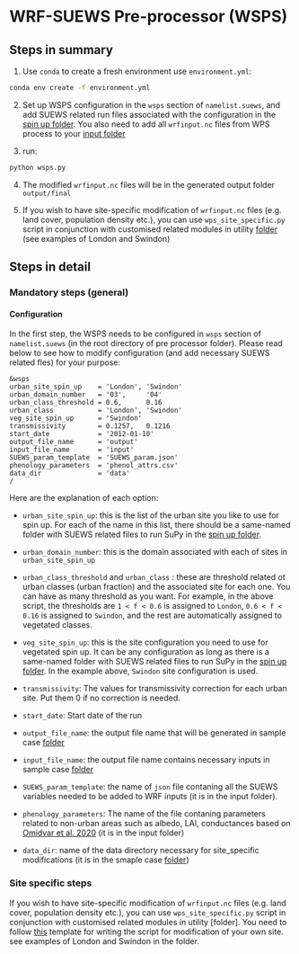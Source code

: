 # WRF-SUEWS Pre-processor (WSPS)

## Steps in summary

1. Use `conda` to create a fresh environment use `environment.yml`:

```bash
conda env create -f environment.yml
```

2. Set up WSPS configuration in the `wsps` section of `namelist.suews`, and add SUEWS related run files associated with the configuration in the [spin up folder](./sample-case/input/spin_ups). You also need to add all `wrfinput.nc` files from WPS process to your [input folder](./sample-case/input)

3.  run:
```bash
python wsps.py
```
4. The modified `wrfinput.nc` files will be in the generated output folder `output/final`

5. If you wish to have site-specific modification of `wrfinput.nc` files (e.g. land cover, population density etc.), you can use `wps_site_specific.py` script in conjunction with customised related modules in utility [folder](./utility/site_specific) (see examples of London and Swindon)

## Steps in detail
### Mandatory steps (general)

#### Configuration
In the first step, the WSPS needs to be configured in  `wsps` section of `namelist.suews` (in the root directory of pre processor folder). Please read below to see how to modify configuration (and add necessary SUEWS related fles) for your purpose:

```
&wsps
urban_site_spin_up    = 'London', 'Swindon'
urban_domain_number   = '03',     '04'
urban_class_threshold = 0.6,      0.16
urban_class           = 'London', 'Swindon'
veg_site_spin_up      = 'Swindon'
transmissivity        = 0.1257,   0.1216
start_date            = '2012-01-10'
output_file_name      = 'output'
input_file_name       = 'input'
SUEWS_param_template  = 'SUEWS_param.json'
phenology_parameters  = 'phenol_attrs.csv'
data_dir              = 'data'
/

```
Here are the explanation of each option:

- `urban_site_spin_up`: this is the list of the urban site you like to use for spin up. For each of the name in this list, there should be a same-named folder with SUEWS related files to run SuPy in the [spin up folder](https://github.com/Urban-Meteorology-Reading/WRF-SUEWS/tree/master/pre-processor/sample-case/input/spin_ups).

- `urban_domain_number`: this is the domain associated with each of sites in `urban_site_spin_up`

- `urban_class_threshold` and `urban_class` : these are threshold related ot urban classes (urban fraction) and the associated site for each one. You can have as many threshold as you want. For example, in the above script, the thresholds are `1 < f < 0.6` is assigned to `London`, `0.6 < f < 0.16` is assigned to `Swindon`, and the rest are automatically assigned to vegetated classes.

- `veg_site_spin_up`: this is the site configuration you need to use for vegetated spin up. It can be any configuration as long as there is a same-named folder with SUEWS related files to run SuPy in the [spin up folder](https://github.com/Urban-Meteorology-Reading/WRF-SUEWS/tree/master/pre-processor/sample-case/input/spin_ups). In the example above, `Swindon` site configuration is used.


- `transmissivity`: The values for transmissivity correction for each urban site. Put them 0 if no correction is needed.

- `start_date`: Start date of the run

- `output_file_name`: the output file name that will be generated in sample case [folder](https://github.com/Urban-Meteorology-Reading/WRF-SUEWS/tree/master/WSPS/sample-case)

- `input_file_name`: the output file name contains necessary inputs in sample case [folder](https://github.com/Urban-Meteorology-Reading/WRF-SUEWS/tree/master/WSPS/sample-case)

- `SUEWS_param_template`: the name of `json` file contaning all the SUEWS variables needed to be added to WRF inputs (it is in the input folder).

- `phenology_parameters`: The name of the file contaning parameters related to non-urban areas such as albedo, LAI, conductances based on [Omidvar et al. 2020](https://gmd.copernicus.org/preprints/gmd-2020-148/) (it is in the input folder)

- `data_dir`: name of the data directory necessary for site_specific modifications (it is in the smaple case [folder](https://github.com/Urban-Meteorology-Reading/WRF-SUEWS/tree/master/WSPS/sample-case))

### Site specific steps

If you wish to have site-specific modification of `wrfinput.nc` files (e.g. land cover, population density etc.), you can use `wps_site_specific.py` script in conjunction with customised related modules in utility [folder]. You need to follow [this](https://github.com/Urban-Meteorology-Reading/WRF-SUEWS/blob/master/WSPS/utility/site_specific/modify_template.py) template for writing the script for modification of your own site. see examples of London and Swindon in the folder.
